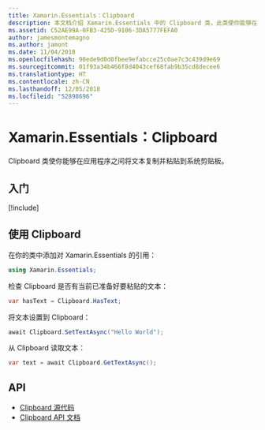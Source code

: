```yaml
---
title: Xamarin.Essentials：Clipboard
description: 本文档介绍 Xamarin.Essentials 中的 Clipboard 类，此类使你能够在应用程序之间将文本复制并粘贴到系统剪贴板。
ms.assetid: C52AE99A-0FB3-425D-9106-3DA5777FEFA0
author: jamesmontemagno
ms.author: jamont
ms.date: 11/04/2018
ms.openlocfilehash: 90ede9d0d0fbee9efabcce25c0ae7c3c439d9e69
ms.sourcegitcommit: 01f93a34b466f8d4043cef68fab9b35cd8decee6
ms.translationtype: HT
ms.contentlocale: zh-CN
ms.lasthandoff: 12/05/2018
ms.locfileid: "52898696"
---
```

# <a name="xamarinessentials-clipboard"></a>Xamarin.Essentials：Clipboard

Clipboard 类使你能够在应用程序之间将文本复制并粘贴到系统剪贴板。

## <a name="get-started"></a>入门

[!include[](~/essentials/includes/get-started.md)]

## <a name="using-clipboard"></a>使用 Clipboard

在你的类中添加对 Xamarin.Essentials 的引用：

```csharp
using Xamarin.Essentials;
```

检查 Clipboard 是否有当前已准备好要粘贴的文本：

```csharp
var hasText = Clipboard.HasText;
```

将文本设置到 Clipboard：

```csharp
await Clipboard.SetTextAsync("Hello World");
```

从 Clipboard 读取文本：

```csharp
var text = await Clipboard.GetTextAsync();
```

## <a name="api"></a>API

- [Clipboard 源代码](https://github.com/xamarin/Essentials/tree/master/Xamarin.Essentials/Clipboard)
- [Clipboard API 文档](xref:Xamarin.Essentials.Clipboard)
